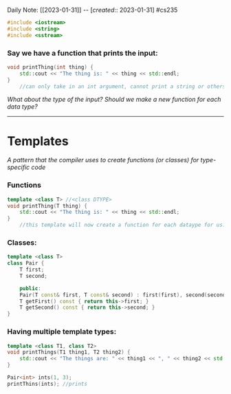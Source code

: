 Daily Note: [[2023-01-31]] -- [*created*:: 2023-01-31] #cs235 

```cpp
#include <iostream>
#include <string>
#include <sstream>
```

### Say we have a function that prints the input:
```cpp
void printThing(int thing) {
	std::cout << "The thing is: " << thing << std::endl;
}
	//can only take in an int argument, cannot print a string or others
```
*What about the type of the input? Should we make a new function for each data type?*

---

# Templates

*A pattern that the compiler uses to create functions (or classes) for type-specific code*

### Functions
```cpp
template <class T> //<class DTYPE>
void printThing(T thing) {
	std::cout << "The thing is: " << thing << std::endl;
}
	//this template will now create a function for each dataype for us.
```

### Classes:
```cpp
template <class T>
class Pair {
	T first;
	T second;

	public:
	Pair(T const& first, T const& second) : first(first), second(second) {}
	T getFirst() const { return this->first; }
	T getSecond() const { return this->second; }
}
```

### Having multiple template types:
```cpp
template <class T1, class T2>
void printThings(T1 thing1, T2 thing2) {
	std::cout << "The things are: " << thing1 << ", " << thing2 << std::endl;
}

Pair<int> ints(1, 3);
printThins(ints); //prints
```